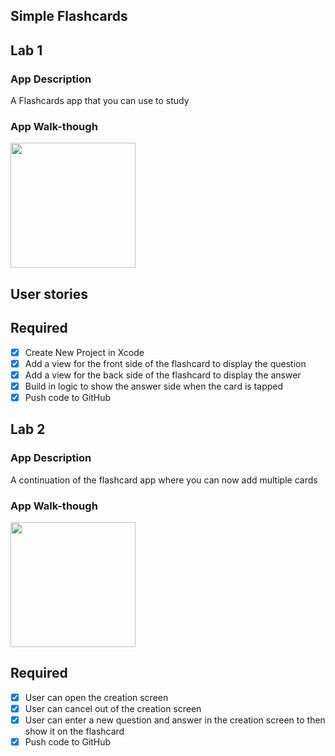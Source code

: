 ## Simple Flashcards

## Lab 1

### App Description
A Flashcards app that you can  use to study

### App Walk-though

<img src=http://g.recordit.co/2rE4q3zQzk.gif width=200><br>

## User stories

## Required
- [x] Create New Project in Xcode
- [x] Add a view for the front side of the flashcard to display the question
- [x] Add a view for the back side of the flashcard to display the answer
- [x] Build in logic to show the answer side when the card is tapped
- [x] Push code to GitHub

## Lab 2

### App Description
A continuation of the flashcard app where you can now add multiple cards

### App Walk-though

<img src=http://g.recordit.co/sWuHLD4MjA.gif width=200><br>


## Required
- [x] User can open the creation screen
- [x] User can cancel out of the creation screen
- [x] User can enter a new question and answer in the creation screen to then show it on the flashcard
- [x] Push code to GitHub
